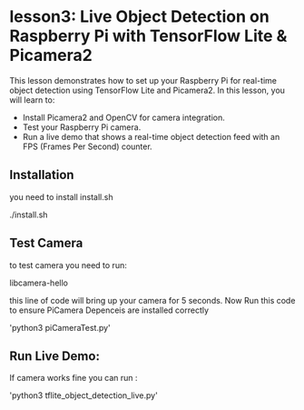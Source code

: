 # lesson3: Live Object Detection on Raspberry Pi with TensorFlow Lite & Picamera2

This lesson demonstrates how to set up your Raspberry Pi for real-time object detection using TensorFlow Lite and Picamera2. In this lesson, you will learn to:


- Install Picamera2 and OpenCV for camera integration.
- Test your Raspberry Pi camera.
- Run a live demo that shows a real-time object detection feed with an FPS (Frames Per Second) counter.


## Installation

you need to install install.sh 

./install.sh

## Test Camera

to test camera you need to run:

libcamera-hello



this line of code will bring up your camera for 5 seconds. Now Run this code to ensure PiCamera Depenceis are installed correctly

'python3 piCameraTest.py'

## Run Live Demo:
If camera works fine you can run :

'python3 tflite_object_detection_live.py'
